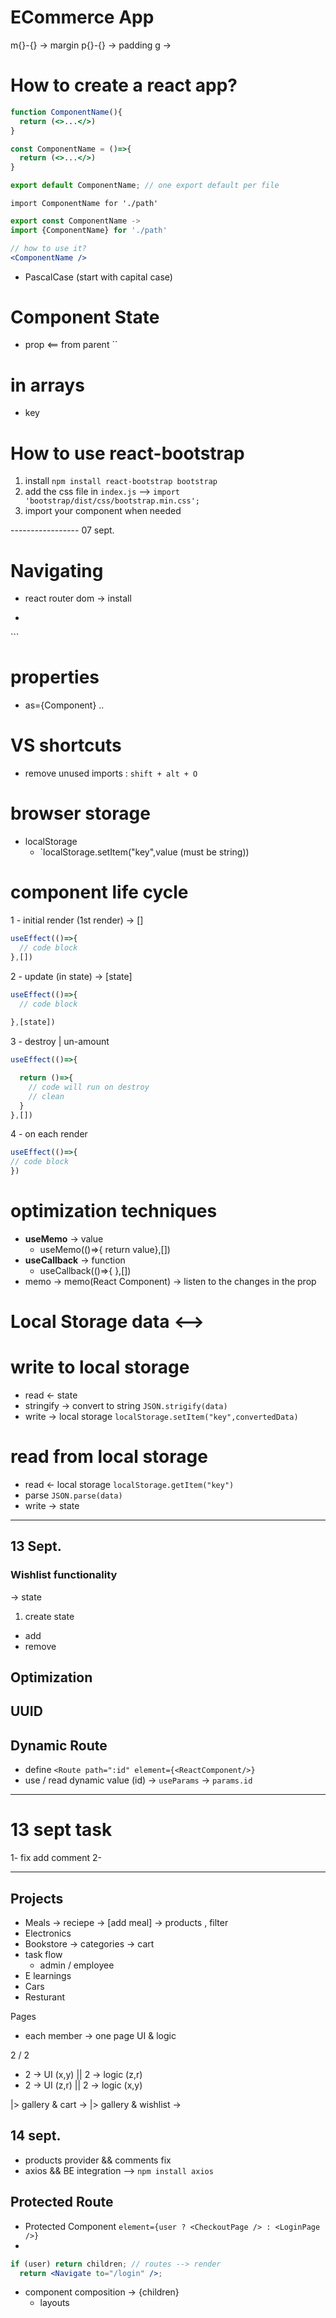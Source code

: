 # ECommerce App

m{}-{} -> margin
p{}-{} -> padding
g      ->


# How to create a react app?

```jsx
function ComponentName(){
  return (<>...</>)
}

const ComponentName = ()=>{
  return (<>...</>)
}

export default ComponentName; // one export default per file
```
`import ComponentName for './path'`

```jsx
export const ComponentName ->
import {ComponentName} for './path'
```


```jsx
// how to use it?
<ComponentName />

```

- PascalCase (start with capital case) 


# Component State
- prop <== from parent
``


# in arrays
- key

# How to use react-bootstrap
1. install `npm install react-bootstrap bootstrap`
2. add the css file in `index.js` --> `import 'bootstrap/dist/css/bootstrap.min.css';`
3. import your component when needed


----------------- 07 sept.
# Navigating
- react router dom -> install
- ```jsx
<BrowserRouter>
  </BrowserRouter>```


# properties
- as={Component} ..

# VS shortcuts
- remove unused imports :
  `shift + alt + O`


# browser storage
- localStorage
  - `localStorage.setItem("key",value (must be string))

# component life cycle
1 - initial render (1st render) -> []
```js
useEffect(()=>{
  // code block
},[])
```
2 - update (in state) -> [state]
```js
useEffect(()=>{
  // code block
  
},[state])
```
3 - destroy | un-amount
```js
useEffect(()=>{

  return ()=>{
    // code will run on destroy
    // clean
  }
},[])
```

4 - on each render
```js
useEffect(()=>{
// code block
})
```
# optimization techniques
- **useMemo** -> value
  - useMemo(()=>{ return value},[])
- **useCallback** -> function
     - useCallback(()=>{ },[])
- memo -> memo(React Component) -> listen to the changes in the prop


# Local Storage data <-->

# write to local storage

- read <- state
- stringify -> convert to string `JSON.strigify(data)`
- write -> local storage
`localStorage.setItem("key",convertedData)`


# read from local storage
- read <- local storage `localStorage.getItem("key")`
- parse `JSON.parse(data)`
- write -> state



---
## 13 Sept.

### Wishlist functionality
-> state 
1. create state 
- add 
- remove

## Optimization

## UUID


## Dynamic Route
- define `<Route path=":id" element={<ReactComponent/>}`
- use / read dynamic value (id) -> `useParams` -> `params.id`

---
# 13 sept task
1- fix add comment
2-

___

## Projects
- Meals -> reciepe -> [add meal] -> products , filter
- Electronics
- Bookstore -> categories -> cart
- task flow 
  - admin / employee
- E learnings
- Cars
- Resturant

Pages 

- each member -> one page UI & logic

2 / 2 

- 2 -> UI (x,y) || 2 -> logic (z,r)
- 2 -> UI (z,r) || 2 -> logic (x,y)

|> gallery & cart     ->
|> gallery & wishlist ->


## 14 sept. 
- products provider && comments fix
- axios && BE integration --> `npm install axios`

## Protected Route
- Protected Component `element={user ? <CheckoutPage /> : <LoginPage />}`
-
```jsx 
if (user) return children; // routes --> render
  return <Navigate to="/login" />;
  ```

- component composition -> {children}
  - layouts
